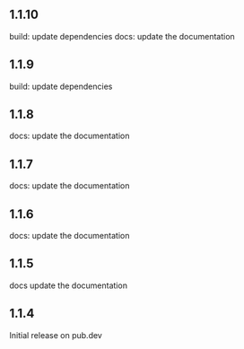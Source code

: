 ## 1.1.10

build: update dependencies
docs: update the documentation

## 1.1.9

build: update dependencies

## 1.1.8

docs: update the documentation

## 1.1.7

docs: update the documentation

## 1.1.6

docs: update the documentation

## 1.1.5

docs update the documentation

## 1.1.4

Initial release on pub.dev